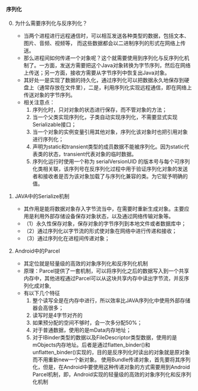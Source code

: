 ####  序列化
0. 为什么需要序列化与反序列化？
    - 当两个进程进行远程通信时，可以相互发送各种类型的数据，包括文本、图片、音频、视频等， 而这些数据都会以二进制序列的形式在网络上传送。
    - 那么进程间如何传递一个对象呢？这个就需要使用到序列化与反序列化机制了。一方面，发送方需要把这个Java对象转换为字节序列，然后在网络上传送；另一方面，接收方需要从字节序列中恢复出Java对象。
    - 其好处一是实现了数据的持久化，通过序列化可以把数据永久地保存到硬盘上（通常存放在文件里），二是，利用序列化实现远程通信，即在网络上传送对象的字节序列。
    - 相关注意点：
        1. 序列化时，只对对象的状态进行保存，而不管对象的方法；
        2. 当一个父类实现序列化，子类自动实现序列化，不需要显式实现Serializable接口；
        3. 当一个对象的实例变量引用其他对象，序列化该对象时也把引用对象进行序列化；
        4. 声明为static和transient类型的成员数据不能被序列化。因为static代表类的状态，transient代表对象的临时数据。
        5. 序列化运行时使用一个称为 serialVersionUID 的版本号与每个可序列化类相关联，该序列号在反序列化过程中用于验证序列化对象的发送者和接收者是否为该对象加载了与序列化兼容的类。为它赋予明确的值。

1. JAVA中的Serialize机制
    - 其作用是能将数据对象存入字节流当中，在需要时重新生成对象。主要应用是利用外部存储设备保存对象状态，以及通过网络传输对象等。
    - （1）永久性保存对象，保存对象的字节序列到本地文件或者数据库中； 
    - （2）通过序列化以字节流的形式使对象在网络中进行传递和接收； 
    - （3）通过序列化在进程间传递对象；

2. Android中的Parcel
    - 其定位就是轻量级的高效的对象序列化和反序列化机制
    - 原理：Parcel提供了一套机制，可以将序列化之后的数据写入到一个共享内存中，其他进程通过Parcel可以从这块共享内存中读出字节流，并反序列化成对象,
    - 有以下几个特征
        1. 整个读写全是在内存中进行，所以效率比JAVA序列化中使用外部存储器会高很多；
        2. 读写时是4字节对齐的
        3. 如果预分配的空间不够时，会一次多分配50%；
        4. 对于普通数据，使用的是mData内存地址；
        5. 对于IBinder类型的数据以及FileDescriptor类型数据，使用的是mObjects内存地址。后者是通过flatten_binder()和unflatten_binder()实现的，目的是反序列化时读出的对象就是原对象而不用重新new一个新对象。
使用Bundle传递对象，首先要将其序列化，但是，在Android中要使用这种传递对象的方式需要用到Android Parcel机制，即，Android实现的轻量级的高效的对象序列化和反序列化机制